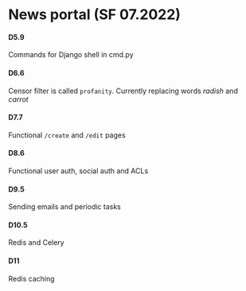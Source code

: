 # News portal (SF 07.2022)

#### D5.9

Commands for Django shell in cmd.py

#### D6.6

Censor filter is called `profanity`. Currently replacing words *radish* and *carrot*

#### D7.7

Functional `/create` and `/edit` pages

#### D8.6

Functional user auth, social auth and ACLs

#### D9.5

Sending emails and periodic tasks

#### D10.5

Redis and Celery

#### D11

Redis caching